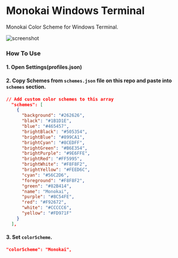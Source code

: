 # Monokai Windows Terminal
Monokai Color Scheme for Windows Terminal.

![screenshot](https://raw.githubusercontent.com/yosukes-dev/monokai-windows-terminal/master/img/screenshot.png)

### How To Use
#### 1. Open Settings(profiles.json)
#### 2. Copy Schemes from `schemes.json` file on this repo and paste into `schemes` section.
```json
// Add custom color schemes to this array
  "schemes": [
    {
      "background": "#262626",
      "black": "#1B1D1E",
      "blue": "#465457",
      "brightBlack": "#505354",
      "brightBlue": "#899CA1",
      "brightCyan": "#8CEDFF",
      "brightGreen": "#B6E354",
      "brightPurple": "#9E6FFE",
      "brightRed": "#FF5995",
      "brightWhite": "#F8F8F2",
      "brightYellow": "#FEED6C",
      "cyan": "#56C2D6",
      "foreground": "#F8F8F2",
      "green": "#82B414",
      "name": "Monokai",
      "purple": "#8C54FE",
      "red": "#F92672",
      "white": "#CCCCC6",
      "yellow": "#FD971F"
    }
  ],
```
#### 3. Set `colorScheme`.
```json
"colorScheme": "Monokai",
```
